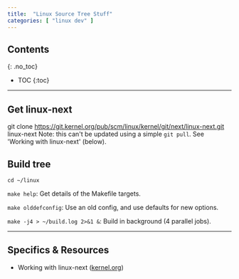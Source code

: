 ```yaml
---
title:  "Linux Source Tree Stuff"
categories: [ "linux dev" ]
---
```


## Contents
{: .no_toc}
* TOC 
{:toc}
<hr/>


## Get linux-next
git clone https://git.kernel.org/pub/scm/linux/kernel/git/next/linux-next.git linux-next
Note: this can't be updated using a simple `git pull`. See 'Working with linux-next' (below).
	
## Build tree
`cd ~/linux`

`make help`: Get details of the Makefile targets.

`make olddefconfig`: Use an old config, and use defaults for new options.

`make -j4 > ~/build.log 2>&1 &`: Build in background (4 parallel jobs).

<hr/>

## Specifics & Resources
* Working with linux-next ([kernel.org](https://www.kernel.org/doc/man-pages/linux-next.html))


